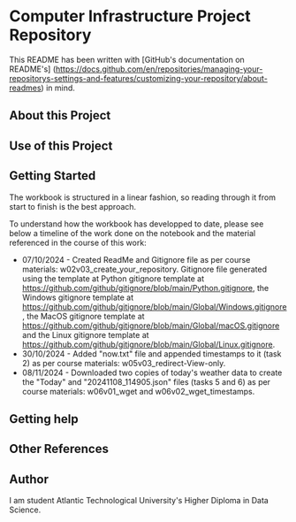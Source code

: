 # Computer Infrastructure Project Repository

This README has been written with [GitHub's documentation on README's] (https://docs.github.com/en/repositories/managing-your-repositorys-settings-and-features/customizing-your-repository/about-readmes) in mind.

## About this Project

## Use of this Project

## Getting Started

The workbook is structured in a linear fashion, so reading through it from start to finish is the best approach.

To understand how the workbook has developped to date, please see below a timeline of the work done on the notebook and the material referenced in the course of this work:

- 07/10/2024 - Created ReadMe and Gitignore file as per course materials: w02v03_create_your_repository. Gitignore file generated using the template at Python gitignore template at https://github.com/github/gitignore/blob/main/Python.gitignore, the Windows gitignore template at https://github.com/github/gitignore/blob/main/Global/Windows.gitignore, the MacOS gitignore template at https://github.com/github/gitignore/blob/main/Global/macOS.gitignore and the Linux gitignore template at https://github.com/github/gitignore/blob/main/Global/Linux.gitignore.
- 30/10/2024 - Added "now.txt" file and appended timestamps to it (task 2) as per course materials: w05v03_redirect-View-only. 
- 08/11/2024 - Downloaded two copies of today's weather data to create the "Today" and "20241108_114905.json" files (tasks 5 and 6) as per course materials: w06v01_wget and w06v02_wget_timestamps.


## Getting help

## Other References

## Author

I am student Atlantic Technological University's Higher Diploma in Data Science.   
